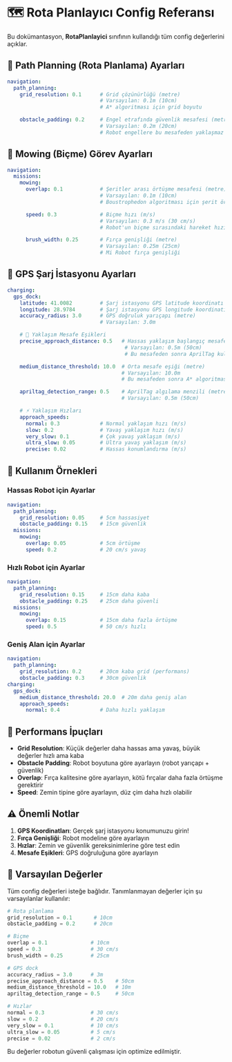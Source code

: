 # 🗺️ Rota Planlayıcı Config Referansı

Bu dokümantasyon, **RotaPlanlayici** sınıfının kullandığı tüm config değerlerini açıklar.

## 📐 Path Planning (Rota Planlama) Ayarları

```yaml
navigation:
  path_planning:
    grid_resolution: 0.1      # Grid çözünürlüğü (metre)
                              # Varsayılan: 0.1m (10cm)
                              # A* algoritması için grid boyutu

    obstacle_padding: 0.2     # Engel etrafında güvenlik mesafesi (metre)
                              # Varsayılan: 0.2m (20cm)
                              # Robot engellere bu mesafeden yaklaşmaz
```

## 🌾 Mowing (Biçme) Görev Ayarları

```yaml
navigation:
  missions:
    mowing:
      overlap: 0.1            # Şeritler arası örtüşme mesafesi (metre)
                              # Varsayılan: 0.1m (10cm)
                              # Boustrophedon algoritması için şerit örtüşmesi

      speed: 0.3              # Biçme hızı (m/s)
                              # Varsayılan: 0.3 m/s (30 cm/s)
                              # Robot'un biçme sırasındaki hareket hızı

      brush_width: 0.25       # Fırça genişliği (metre)
                              # Varsayılan: 0.25m (25cm)
                              # Mi Robot fırça genişliği
```

## 🔋 GPS Şarj İstasyonu Ayarları

```yaml
charging:
  gps_dock:
    latitude: 41.0082         # Şarj istasyonu GPS latitude koordinatı
    longitude: 28.9784        # Şarj istasyonu GPS longitude koordinatı
    accuracy_radius: 3.0      # GPS doğruluk yarıçapı (metre)
                              # Varsayılan: 3.0m

    # 🎯 Yaklaşım Mesafe Eşikleri
    precise_approach_distance: 0.5   # Hassas yaklaşım başlangıç mesafesi (metre)
                                      # Varsayılan: 0.5m (50cm)
                                      # Bu mesafeden sonra AprilTag kullanılır

    medium_distance_threshold: 10.0  # Orta mesafe eşiği (metre)
                                     # Varsayılan: 10.0m
                                     # Bu mesafeden sonra A* algoritması kullanılır

    apriltag_detection_range: 0.5    # AprilTag algılama menzili (metre)
                                     # Varsayılan: 0.5m (50cm)

    # ⚡ Yaklaşım Hızları
    approach_speeds:
      normal: 0.3             # Normal yaklaşım hızı (m/s)
      slow: 0.2               # Yavaş yaklaşım hızı (m/s)
      very_slow: 0.1          # Çok yavaş yaklaşım (m/s)
      ultra_slow: 0.05        # Ultra yavaş yaklaşım (m/s)
      precise: 0.02           # Hassas konumlandırma (m/s)
```

## 🚀 Kullanım Örnekleri

### Hassas Robot için Ayarlar
```yaml
navigation:
  path_planning:
    grid_resolution: 0.05     # 5cm hassasiyet
    obstacle_padding: 0.15    # 15cm güvenlik
  missions:
    mowing:
      overlap: 0.05           # 5cm örtüşme
      speed: 0.2              # 20 cm/s yavaş
```

### Hızlı Robot için Ayarlar
```yaml
navigation:
  path_planning:
    grid_resolution: 0.15     # 15cm daha kaba
    obstacle_padding: 0.25    # 25cm daha güvenli
  missions:
    mowing:
      overlap: 0.15           # 15cm daha fazla örtüşme
      speed: 0.5              # 50 cm/s hızlı
```

### Geniş Alan için Ayarlar
```yaml
navigation:
  path_planning:
    grid_resolution: 0.2      # 20cm kaba grid (performans)
    obstacle_padding: 0.3     # 30cm güvenlik
charging:
  gps_dock:
    medium_distance_threshold: 20.0  # 20m daha geniş alan
    approach_speeds:
      normal: 0.4             # Daha hızlı yaklaşım
```

## 🔧 Performans İpuçları

- **Grid Resolution**: Küçük değerler daha hassas ama yavaş, büyük değerler hızlı ama kaba
- **Obstacle Padding**: Robot boyutuna göre ayarlayın (robot yarıçapı + güvenlik)
- **Overlap**: Fırça kalitesine göre ayarlayın, kötü fırçalar daha fazla örtüşme gerektirir
- **Speed**: Zemin tipine göre ayarlayın, düz çim daha hızlı olabilir

## ⚠️ Önemli Notlar

1. **GPS Koordinatları**: Gerçek şarj istasyonu konumunuzu girin!
2. **Fırça Genişliği**: Robot modeline göre ayarlayın
3. **Hızlar**: Zemin ve güvenlik gereksinimlerine göre test edin
4. **Mesafe Eşikleri**: GPS doğruluğuna göre ayarlayın

## 🎯 Varsayılan Değerler

Tüm config değerleri isteğe bağlıdır. Tanımlanmayan değerler için şu varsayılanlar kullanılır:

```python
# Rota planlama
grid_resolution = 0.1       # 10cm
obstacle_padding = 0.2      # 20cm

# Biçme
overlap = 0.1              # 10cm
speed = 0.3                # 30 cm/s
brush_width = 0.25         # 25cm

# GPS dock
accuracy_radius = 3.0      # 3m
precise_approach_distance = 0.5    # 50cm
medium_distance_threshold = 10.0   # 10m
apriltag_detection_range = 0.5     # 50cm

# Hızlar
normal = 0.3               # 30 cm/s
slow = 0.2                 # 20 cm/s
very_slow = 0.1            # 10 cm/s
ultra_slow = 0.05          # 5 cm/s
precise = 0.02             # 2 cm/s
```

Bu değerler robotun güvenli çalışması için optimize edilmiştir.
